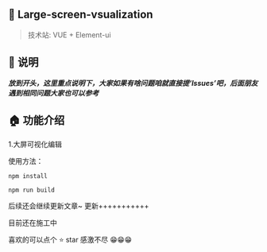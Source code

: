 ## 💌 Large-screen-vsualization

> 技术站: VUE + Element-ui

## 📢 说明

***放到开头，这里重点说明下，大家如果有啥问题咱就直接提‘Issues’吧，后面朋友遇到相同问题大家也可以参考***

## 🏠 功能介绍
1.大屏可视化编辑

使用方法：
```
npm install 
```
```
npm run build
```

后续还会继续更新文章~ 更新+++++++++++

目前还在施工中 

喜欢的可以点个 ⭐ star 感激不尽 😁😁😁






